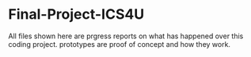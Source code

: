 # Final-Project-ICS4U
All files shown here are prgress reports on what has happened over this coding project.
prototypes are proof of concept and how they work.
